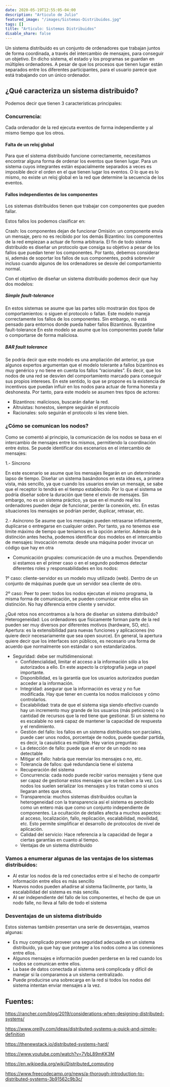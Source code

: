 ```yaml
---
date: 2020-05-19T12:55:05-04:00
description: "Articulo de Julio"
featured_image: "/images/Sistemas-Distribuidos.jpg"
tags: []
title: "Articulo: Sistemas Distribuidos"
disable_share: false
---
```

Un sistema distribuido es un conjunto de ordenadores que trabajan juntos de forma coordinada, a través del intercambio de mensajes, para conseguir un objetivo. En dicho sistema, el estado y los programas se guardan en múltiples ordenadores. A pesar de que los procesos que tienen lugar están separados entre los diferentes participantes, para el usuario parece que está trabajando con un único ordenador.

## ¿Qué caracteriza un sistema distribuido?

Podemos decir que tienen 3 características principales:

### Concurrencia:
Cada ordenador de la red ejecuta eventos de forma independiente y al mismo tiempo que los otros.

#### Falta de un reloj global
Para que el sistema distribuido funcione correctamente, necesitamos encontrar alguna forma de ordenar los eventos que tienen lugar. Para un sistema cuyos integrantes están espacialmente separados a veces es imposible decir el orden en el que tienen lugar los eventos. O lo que es lo mismo, no existe un reloj global en la red que determine la secuencia de los eventos.

#### Fallos independientes de los componentes
Los sistemas distribuidos tienen que trabajar con componentes que pueden fallar.

Estos fallos los podemos clasificar en:

Crash: los componentes dejan de funcionar
Omisión: un componente envía un mensaje, pero no es recibido por los demás
Bizantino: los componentes de la red empiezan a actuar de forma arbitraria.
El fin de todo sistema distribuido es diseñar un protocolo que consiga su objetivo a pesar de los fallos que puedan tener los componentes. Por tanto, debemos considerar si, además de soportar los fallos de sus componentes, podrá sobrevivir incluso cuando algunos de los ordenadores se desvíe del comportamiento normal.

Con el objetivo de diseñar un sistema distribuido podemos decir que hay dos modelos:

##### Simple fault-tolerance

En estos sistemas se asume que las partes sólo mostrarán dos tipos de comportamientos: o siguen el protocolo o fallan. Este modelo maneja correctamente los fallos de los componentes. Sin embargo, no está pensado para entornos donde pueda haber fallos Bizantinos.
Byzantine fault-tolerance
En este modelo se asume que los componentes puede fallar o comportarse de forma maliciosa.

##### BAR fault tolerance
Se podría decir que este modelo es una ampliación del anterior, ya que algunos expertos argumentan que el modelo tolerante a fallos bizantinos es muy genérico y no tiene en cuenta los fallos “racionales”. Es decir, que los nodos de una red se desvíen del comportamiento marcado para conseguir sus propios intereses. En este sentido, lo que se propone es la existencia de incentivos que puedan influir en los nodos para actuar de forma honesta y deshonesta. Por tanto, para este modelo se asumen tres tipos de actores:

* Bizantinos: maliciosos, buscarán dañar la red.
* Altruistas: honestos, siempre seguirán el protocolo
* Racionales: solo seguirán el protocolo si les viene bien.

### ¿Cómo se comunican los nodos?

Como se comentó al principio, la comunicación de los nodos se basa en el intercambio de mensajes entre los mismos, permitiendo la coordinación entre éstos. Se puede identificar dos escenarios en el intercambio de mensajes:

1.- Síncrono

En este escenario se asume que los mensajes llegarán en un determinado lapso de tiempo. Diseñar un sistema basándonos en esta idea es, a primera vista, más sencillo, ya que cuando los usuarios envían un mensaje, se sabe que el receptor lo tendrá en el tiempo establecido. Por lo que el sistema se podría diseñar sobre la duración que tiene el envío de mensajes.
Sin embargo, no es un sistema práctico, ya que en el mundo real los ordenadores pueden dejar de funcionar, perder la conexión, etc. En estas situaciones los mensajes se podrían perder, duplicar, retrasar, etc.

2.- Asíncrono
Se asume que los mensajes pueden retrasarse infinitamente, duplicarse o entregarse en cualquier orden. Por tanto, ya no tenemos ese límite máximo de tiempo que teníamos en la opción anterior.
Además de la distinción antes hecha, podemos identificar dos modelos en el intercambio de mensajes:
Invocación remota: desde una máquina poder invocar un código que hay en otra
* Comunicación grupales: comunicación de uno a muchos.
Dependiendo si estamos en el primer caso o en el segundo podemos detectar diferentes roles y responsabilidades en los nodos:

1º caso: cliente-servidor es un modelo muy utilizado (web). Dentro de un conjunto de máquinas puede que un servidor sea cliente de otro.

2º caso: Peer to peer: todos los nodos ejecutan el mismo programa, la misma forma de comunicación, se pueden comunicar entre ellos sin distinción. No hay diferencia entre cliente y servidor.

¿Qué retos nos encontramos a la hora de diseñar un sistema distribuido?
Heterogeneidad: Los ordenadores que físicamente forman parte de la red pueden ser muy diversos por diferentes motivos (hardware, SO, etc).
Apertura: es la extensibilidad para nuevas funciones y aplicaciones (no quiere decir necesariamente que sea open source). En general, la apertura quiere decir que los interfaces son públicos, es necesario una forma de acuerdo que normalmente son estándar o son estandarizados.
* Seguridad: debe ser multidimensional:
  * Confidencialidad, limitar el acceso a la información sólo a los autorizados a ello. En este aspecto la criptografía juega un papel importante.
  * Disponibilidad, es la garantía que los usuarios autorizados puedan acceder a la información.
  * Integridad: asegurar que la información es veraz y no fue modificada. Hay que tener en cuenta los nodos maliciosos y cómo controlarlos.
  * Escalabilidad: trata de que el sistema siga siendo efectivo cuando hay un incremento muy grande de los usuarios (más peticiones) o la cantidad de recursos que la red tiene que gestionar. Si un sistema no es escalable no será capaz de mantener la capacidad de respuesta y el rendimiento.
  * Gestión del fallo: los fallos en un sistema distribuidos son parciales, puede caer unos nodos, porcentaje de nodos, puede quedar partida, es decir, la casuística es múltiple. Hay varios preguntas:
  * La detección de fallo: puede que el error de un nodo no sea detectable
  * Mitigar el fallo: habría que reenviar los mensajes o no, etc.
  * Tolerancia de fallos: qué redundancia tiene el sistema
  * Recuperación del sistema
  * Concurrencia: cada nodo puede recibir varios mensajes y tiene que ser capaz de gestionar estos mensajes que se reciben a la vez. Los nodos los suelen serializar los mensajes y los tratan como si unos llegaran antes que otros.
  * Transparencia: muchos sistemas distribuidos ocultan la heterogeneidad con la transparencia así el sistema es percibido como un entero más que como un conjunto independiente de componentes. La ocultación de detalles afecta a muchos aspectos: al acceso, localización, fallo, replicación, escalabilidad, movilidad, etc. Esto permite simplificar el desarrollo de protocolos de nivel de aplicación.
  * Calidad del servicio: Hace referencia a la capacidad de llegar a ciertas garantías en cuanto al tiempo.
  * Ventajas de un sistema distribuido

### Vamos a enumerar algunas de las ventajas de los sistemas distribuidos:
* Al estar los nodos de la red conectados entre sí el hecho de compartir información entre ellos es más sencillo
* Nuevos nodos pueden añadirse al sistema fácilmente, por tanto, la escalabilidad del sistema es más sencilla.
* Al ser independiente del fallo de los componentes, el hecho de que un nodo falle, no lleva al fallo de todo el sistema
### Desventajas de un sistema distribuido
Estos sistemas también presentan una serie de desventajas, veamos algunas:
* Es muy complicado proveer una seguridad adecuada en un sistema distribuido, ya que hay que proteger a los nodos como a las conexiones entre ellos.
* Algunos mensajes e información pueden perderse en la red cuando los nodos se comunican entre ellos.
* La base de datos conectada al sistema será complicada y difícil de manejar si la comparamos a un sistema centralizado.
* Puede producirse una sobrecarga en la red si todos los nodos del sistema intentan enviar mensajes a la vez.

## Fuentes:

https://rancher.com/blog/2019/considerations-when-designing-distributed-systems/

https://www.oreilly.com/ideas/distributed-systems-a-quick-and-simple-definition

https://thenewstack.io/distributed-systems-hard/

https://www.youtube.com/watch?v=7VbL89mKK3M

https://en.wikipedia.org/wiki/Distributed_computing

https://www.freecodecamp.org/news/a-thorough-introduction-to-distributed-systems-3b91562c9b3c/
